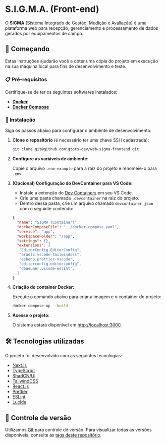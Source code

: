 # S.I.G.M.A. (Front-end)

O **SIGMA** (Sistema Integrado de Gestão, Medição e Avaliação) é uma plataforma web para recepção, gerenciamento e processamento de dados gerados por equipamentos de campo.

## 🚀 Começando

Estas instruções ajudarão você a obter uma cópia do projeto em execução na sua máquina local para fins de desenvolvimento e teste.

### 📋 Pré-requisitos

Certifique-se de ter os seguintes softwares instalados:

- **[Docker](https://www.docker.com/)**
- **[Docker Compose](https://docs.docker.com/compose/install/)**

### 🔧 Instalação

Siga os passos abaixo para configurar o ambiente de desenvolvimento:

1. **Clone o repositório** (é necessário ter uma chave SSH cadastrada):

   ```bash
   git clone git@github.com:gtots-dev/web-sigma-frontend.git
   ```

2. **Configure as variáveis de ambiente:**

   Copie o arquivo `.env-example` para a raiz do projeto e renomeie-o para `.env`.

3. **(Opcional) Configuração do DevContainer para VS Code:**

   - Instale a extenção do [Dev Containers](https://marketplace.visualstudio.com/items?itemName=ms-vscode-remote.remote-containers) em seu VS Code.
   - Crie uma pasta chamada `.devcontainer` na raiz do projeto.
   - Dentro dessa pasta, crie um arquivo chamado `devcontainer.json` com o seguinte conteúdo:

   ```json
   {
     "name": "SIGMA (Container)",
     "dockerComposeFile": "../docker-compose.yaml",
     "service": "app",
     "workspaceFolder": "/app",
     "settings": {},
     "extensions": [
      "EditorConfig.EditorConfig",
      "bradlc.vscode-tailwindcss",
      "esbenp.prettier-vscode",
      "editorconfig.editorconfig",
      "dbaeumer.vscode-eslint",
     ]
   }
   ```

4. **Criação do container Docker:**

   Execute o comando abaixo para criar a imagem e o container do projeto:

   ```bash
   docker-compose up --build
   ```

5. **Acesse o projeto:**

   O sistema estará disponível em [http://localhost:3000](http://localhost:3000).

## 🛠️ Tecnologias utilizadas

O projeto foi desenvolvido com as seguintes tecnologias:

- [Next.js](https://nextjs.org/)
- [TypeScript](https://www.typescriptlang.org/)
- [ShadCN/UI](https://ui.shadcn.com/)
- [TailwindCSS](https://tailwindcss.com/)
- [React.js](https://react.dev/)
- [Prettier](https://prettier.io/)
- [ESLint](https://eslint.org/)
- [Lucide](https://lucide.dev/)

## 📌 Controle de versão

Utilizamos [Git](https://git-scm.com/) para controle de versão. Para visualizar todas as versões disponíveis, consulte as [tags deste repositório](https://github.com/suas/tags/do/projeto).